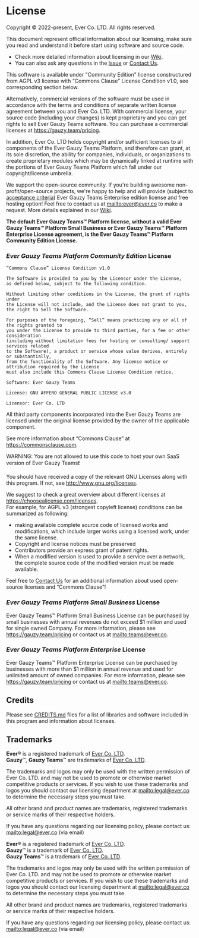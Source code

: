 # License

Copyright © 2022-present, Ever Co. LTD. All rights reserved.

This document represent official information about our licensing, make sure you read and understand it before start using software and source code.

- Check more detailed information about licensing in our [Wiki](https://github.com/ever-co/ever-gauzy-teams/wiki/Licensing).
- You can also ask any questions in the [Issue](https://github.com/ever-co/ever-gauzy-teams/issues/TODO) or [Contact Us](https://github.com/ever-co/ever-gauzy-teams#contact-us).

This software is available under "Community Edition" license constructured from AGPL v3 license with “Commons Clause” License Condition v1.0, see corresponding section below.

Alternatively, commercial versions of the software must be used in accordance with the terms and conditions of separate written license agreement between you and Ever Co. LTD. With commercial license, your source code (including your changes) is kept proprietary and you can get rights to sell Ever Gauzy Teams software. You can purchase a commercial licenses at <https://gauzy.team/pricing>.

In addition, Ever Co. LTD holds copyright and/or sufficient licenses to all components of the Ever Gauzy Teams Platform, and therefore can grant, at its sole discretion, the ability for companies, individuals, or organizations to create proprietary modules which may be dynamically linked at runtime with the portions of Ever Gauzy Teams Platform which fall under our copyright/license umbrella.

We support the open-source community. If you're building awesome non-profit/open-source projects, we're happy to help and will provide (subject to [acceptance criteria](https://github.com/ever-co/ever-gauzy/wiki/Free-license-and-hosting-for-Non-profit-and-Open-Source-projects)) Ever Gauzy Teams Enterprise edition license and free hosting option! Feel free to contact us at <mailto:ever@ever.co> to make a request. More details explained in our [Wiki](https://github.com/ever-co/ever-gauzy/wiki/Free-license-and-hosting-for-Non-profit-and-Open-Source-projects).

**The default Ever Gauzy Teams™ Platform license, without a valid Ever Gauzy Teams™ Platform Small Business or Ever Gauzy Teams™ Platform Enterprise License agreement, is the Ever Gauzy Teams™ Platform Community Edition License.**

### _Ever Gauzy Teams Platform Community Edition_ License

```
“Commons Clause” License Condition v1.0

The Software is provided to you by the Licensor under the License,
as defined below, subject to the following condition.

Without limiting other conditions in the License, the grant of rights under 
the License will not include, and the License does not grant to you,
the right to Sell the Software.

For purposes of the foregoing, “Sell” means practicing any or all of the rights granted to
you under the License to provide to third parties, for a fee or other consideration 
(including without limitation fees for hosting or consulting/ support services related
to the Software), a product or service whose value derives, entirely or substantially,
from the functionality of the Software. Any license notice or attribution required by the License
must also include this Commons Clause License Condition notice.

Software: Ever Gauzy Teams

License: GNU AFFERO GENERAL PUBLIC LICENSE v3.0

Licensor: Ever Co. LTD
```

All third party components incorporated into the Ever Gauzy Teams are licensed under
the original license provided by the owner of the applicable component.

See more information about “Commons Clause” at <https://commonsclause.com>.

WARNING: You are not allowed to use this code to host your own SaaS version of Ever Gauzy Teams❗

You should have received a copy of the relevant GNU Licenses along with this program. If not, see <http://www.gnu.org/licenses>.

We suggest to check a great overview about different licenses at <https://choosealicense.com/licenses>.  
For example, for AGPL v3 (strongest copyleft license) conditions can be summarized as following:

-   making available complete source code of licensed works and modifications, which include larger works using a licensed work, under the same license.
-   Copyright and license notices must be preserved
-   Contributors provide an express grant of patent rights.
-   When a modified version is used to provide a service over a network, the complete source code of the modified version must be made available.

Feel free to [Contact Us](https://github.com/ever-co/ever-gauzy-teams#contact-us) for an additional information about used open-source licenses and “Commons Clause”!

### _Ever Gauzy Teams Platform Small Business_ License

Ever Gauzy Teams™ Platform Small Business License can be purchased by small businesses with annual revenues do not exceed \$1 million and used for single owned Company.
For more information, please see https://gauzy.team/pricing or contact us at <mailto:teams@ever.co>.

### _Ever Gauzy Teams Platform Enterprise_ License

Ever Gauzy Teams™ Platform Enterprise License can be purchased by businesses with more than \$1 million in annual revenue and used for unlimited amount of owned companies.
For more information, please see https://gauzy.team/pricing or contact us at <mailto:teams@ever.co>.

## Credits

Please see [CREDITS.md](CREDITS.md) files for a list of libraries and software included in this program and information about licenses.

## Trademarks

**Ever**® is a registered trademark of [Ever Co. LTD](https://ever.co).  
**Gauzy**™, **Gauzy Teams**™ are trademarks of [Ever Co. LTD](https://ever.co).

The trademarks and logos may only be used with the written permission of Ever Co. LTD. and may not be used to promote or otherwise market competitive products or services. If you wish to use these trademarks and logos you should contact our licensing department at <mailto:legal@ever.co> to determine the necessary steps you must take.

All other brand and product names are trademarks, registered trademarks or service marks of their respective holders.

If you have any questions regarding our licensing policy, please contact us: <mailto:legal@ever.co> (via email)

**Ever**® is a registered trademark of [Ever Co. LTD](https://ever.co).  
**Gauzy**™ is a trademark of [Ever Co. LTD](https://ever.co).  
**Gauzy Teams**™ is a trademark of [Ever Co. LTD](https://ever.co).

The trademarks and logos may only be used with the written permission of Ever Co. LTD. and may not be used to promote or otherwise market competitive products or services. If you wish to use these trademarks and logos you should contact our licensing department at <mailto:legal@ever.co> to determine the necessary steps you must take.

All other brand and product names are trademarks, registered trademarks or service marks of their respective holders.

If you have any questions regarding our licensing policy, please contact us: <mailto:legal@ever.co> (via email)
